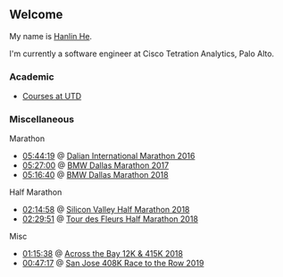 ## Welcome

My name is [Hanlin He](https://www.linkedin.com/in/hehanlin/).

I'm currently a software engineer at Cisco Tetration Analytics, Palo Alto.

### Academic

- [Courses at UTD](https://hanlin-he.github.io/UTD/)

### Miscellaneous

Marathon
- [05:44:19](http://www.geexek.com/score/pscore?cGlkPTUyNzA3ODcmY2lkPTc2MTMmcmlkPTIzMjQzJm5pZ2h0PTAmb3BlbklkPSZ1c2VySWQ9) @ [Dalian International Marathon 2016](http://www.dlmls.org/)
- [05:27:00](https://www.athlinks.com/event/20447/results/Event/696876/Course/1135965/Bib/2296) @ [BMW Dallas Marathon 2017](https://www.bmwdallasmarathon.com/)
- [05:16:40](https://www.athlinks.com/event/20447/results/Event/701326/Course/1141975/Bib/183) @ [BMW Dallas Marathon 2018](https://www.bmwdallasmarathon.com/)

Half Marathon
- [02:14:58](https://www.athlinks.com/event/235654/results/Event/722926/Course/1187930/Bib/2551) @ [Silicon Valley Half Marathon 2018](http://svhalfmarathon.com/)
- [02:29:51](https://www.athlinks.com/event/35571/results/Event/741490/Course/1235346/Bib/1491) @ [Tour des Fleurs Half Marathon 2018](https://www.tourdesfleurs.com/)

Misc
- [01:15:38](https://www.athlinks.com/event/19807/results/Event/711028/Course/1162494/Bib/2404) @ [Across the Bay 12K & 415K 2018](http://www.representrunning.com/across-bay-12k-415k/)
- [00:47:17](https://www.athlinks.com/event/19352/results/Event/840700/Course/1522884/Bib/2151) @ [San Jose 408K Race to the Row 2019](http://run408k.com/)
